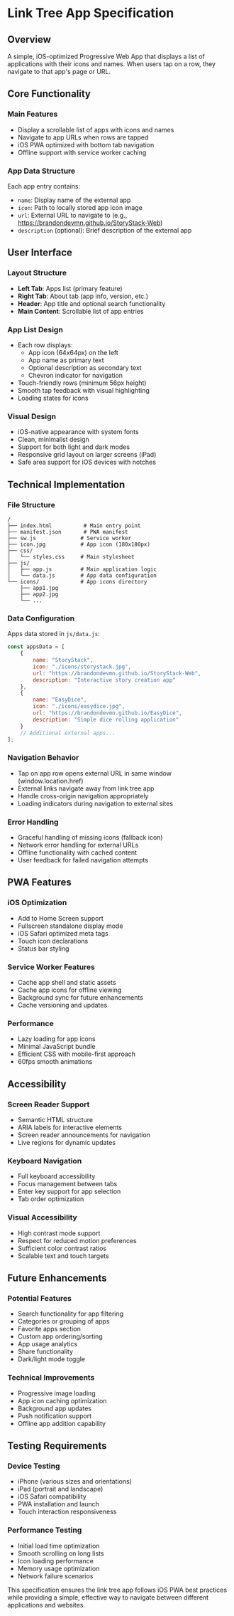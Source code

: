 # Link Tree App Specification

## Overview
A simple, iOS-optimized Progressive Web App that displays a list of applications with their icons and names. When users tap on a row, they navigate to that app's page or URL.

## Core Functionality

### Main Features
- Display a scrollable list of apps with icons and names
- Navigate to app URLs when rows are tapped
- iOS PWA optimized with bottom tab navigation
- Offline support with service worker caching

### App Data Structure
Each app entry contains:
- `name`: Display name of the external app
- `icon`: Path to locally stored app icon image
- `url`: External URL to navigate to (e.g., https://brandondevmn.github.io/StoryStack-Web)
- `description` (optional): Brief description of the external app

## User Interface

### Layout Structure
- **Left Tab**: Apps list (primary feature)
- **Right Tab**: About tab (app info, version, etc.)
- **Header**: App title and optional search functionality
- **Main Content**: Scrollable list of app entries

### App List Design
- Each row displays:
  - App icon (64x64px) on the left
  - App name as primary text
  - Optional description as secondary text
  - Chevron indicator for navigation
- Touch-friendly rows (minimum 56px height)
- Smooth tap feedback with visual highlighting
- Loading states for icons

### Visual Design
- iOS-native appearance with system fonts
- Clean, minimalist design
- Support for both light and dark modes
- Responsive grid layout on larger screens (iPad)
- Safe area support for iOS devices with notches

## Technical Implementation

### File Structure
```
/
├── index.html          # Main entry point
├── manifest.json       # PWA manifest
├── sw.js              # Service worker
├── icon.jpg           # App icon (180x180px)
├── css/
│   └── styles.css     # Main stylesheet
├── js/
│   ├── app.js         # Main application logic
│   └── data.js        # App data configuration
└── icons/             # App icons directory
    ├── app1.jpg
    ├── app2.jpg
    └── ...
```

### Data Configuration
Apps data stored in `js/data.js`:
```javascript
const appsData = [
    {
        name: "StoryStack",
        icon: "./icons/storystack.jpg",
        url: "https://brandondevmn.github.io/StoryStack-Web",
        description: "Interactive story creation app"
    },
    {
        name: "EasyDice",
        icon: "./icons/easydice.jpg",
        url: "https://brandondevmn.github.io/EasyDice",
        description: "Simple dice rolling application"
    }
    // Additional external apps...
];
```

### Navigation Behavior
- Tap on app row opens external URL in same window (window.location.href)
- External links navigate away from link tree app
- Handle cross-origin navigation appropriately
- Loading indicators during navigation to external sites

### Error Handling
- Graceful handling of missing icons (fallback icon)
- Network error handling for external URLs
- Offline functionality with cached content
- User feedback for failed navigation attempts

## PWA Features

### iOS Optimization
- Add to Home Screen support
- Fullscreen standalone display mode
- iOS Safari optimized meta tags
- Touch icon declarations
- Status bar styling

### Service Worker Features
- Cache app shell and static assets
- Cache app icons for offline viewing
- Background sync for future enhancements
- Cache versioning and updates

### Performance
- Lazy loading for app icons
- Minimal JavaScript bundle
- Efficient CSS with mobile-first approach
- 60fps smooth animations

## Accessibility

### Screen Reader Support
- Semantic HTML structure
- ARIA labels for interactive elements
- Screen reader announcements for navigation
- Live regions for dynamic updates

### Keyboard Navigation
- Full keyboard accessibility
- Focus management between tabs
- Enter key support for app selection
- Tab order optimization

### Visual Accessibility
- High contrast mode support
- Respect for reduced motion preferences
- Sufficient color contrast ratios
- Scalable text and touch targets

## Future Enhancements

### Potential Features
- Search functionality for app filtering
- Categories or grouping of apps
- Favorite apps section
- Custom app ordering/sorting
- App usage analytics
- Share functionality
- Dark/light mode toggle

### Technical Improvements
- Progressive image loading
- App icon caching optimization
- Background app updates
- Push notification support
- Offline app addition capability

## Testing Requirements

### Device Testing
- iPhone (various sizes and orientations)
- iPad (portrait and landscape)
- iOS Safari compatibility
- PWA installation and launch
- Touch interaction responsiveness

### Performance Testing
- Initial load time optimization
- Smooth scrolling on long lists
- Icon loading performance
- Memory usage optimization
- Network failure scenarios

This specification ensures the link tree app follows iOS PWA best practices while providing a simple, effective way to navigate between different applications and websites.